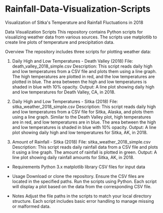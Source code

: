 # Rainfall-Data-Visualization-Scripts
Visualization of Sitka's Temperature and Rainfall Fluctuations in 2018

Data Visualization Scripts
This repository contains Python scripts for visualizing weather data from various sources. The scripts use matplotlib to create line plots of temperature and precipitation data.

Overview
The repository includes three scripts for plotting weather data:

1. Daily High and Low Temperatures - Death Valley (2018)
File: death_valley_2018_simple.csv
Description: This script reads daily high and low temperatures from a CSV file and plots them using a line graph. The high temperatures are plotted in red, and the low temperatures are plotted in blue. The area between the high and low temperatures is shaded in blue with 10% opacity.
Output: A line plot showing daily high and low temperatures for Death Valley, CA, in 2018.

2. Daily High and Low Temperatures - Sitka (2018)
File: sitka_weather_2018_simple.csv
Description: This script reads daily high and low temperatures from a CSV file for Sitka, Alaska, and plots them using a line graph. Similar to the Death Valley plot, high temperatures are in red, and low temperatures are in blue. The area between the high and low temperatures is shaded in blue with 10% opacity.
Output: A line plot showing daily high and low temperatures for Sitka, AK, in 2018.

3. Amount of Rainfall - Sitka (2018)
File: sitka_weather_2018_simple.csv
Description: This script reads daily rainfall data from a CSV file and plots it using a line graph. The amount of rainfall is plotted in green.
Output: A line plot showing daily rainfall amounts for Sitka, AK, in 2018.

- Requirements
Python 3.x
matplotlib library
CSV files for input data

- Usage
Download or clone the repository.
Ensure the CSV files are located in the specified paths.
Run the scripts using Python. Each script will display a plot based on the data from the corresponding CSV file.

- Notes
Adjust the file paths in the scripts to match your local directory structure.
Each script includes basic error handling to manage missing or malformed data.
